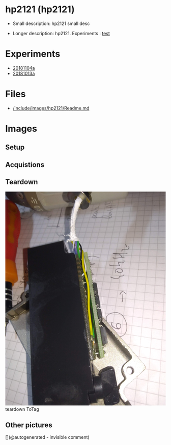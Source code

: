 # hp2121 (hp2121)

* Small description: hp2121 small desc

* Longer description:  hp2121. Experiments : [test](/include/experiments/auto/20181013a.md)

# Experiments

* [20181104a](/include/experiments/auto/20181104a.md)
* [20181013a](/include/experiments/auto/20181013a.md)


# Files

* [/include/images/hp2121/Readme.md](/include/images/hp2121/Readme.md)


# Images

## Setup 

## Acquistions 

## Teardown 

![](/include/images/hp2121/20181011a/P_20181011_210744.jpg)
teardown
ToTag

## Other pictures 





[](@autogenerated - invisible comment)